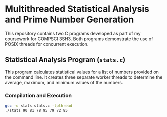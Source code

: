 # Multithreaded Statistical Analysis and Prime Number Generation

This repository contains two C programs developed as part of my coursework for COMPSCI 3SH3. Both programs demonstrate the use of POSIX threads for concurrent execution.

## Statistical Analysis Program (`stats.c`)

This program calculates statistical values for a list of numbers provided on the command line. It creates three separate worker threads to determine the average, maximum, and minimum values of the numbers.

### Compilation and Execution

```bash
gcc -o stats stats.c -lpthread
./stats 90 81 78 95 79 72 85
